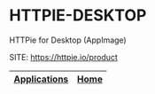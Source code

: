# HTTPIE-DESKTOP
 
 HTTPie for Desktop (AppImage)
 
 SITE: https://httpie.io/product

 | [Applications](https://portable-linux-apps.github.io/apps.html) | [Home](https://portable-linux-apps.github.io)
 | --- | --- |
